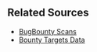 ## Related Sources

* [BugBounty Scans](https://github.com/random-robbie/bugbounty-scans)
* [Bounty Targets Data](https://github.com/arkadiyt/bounty-targets-data)
